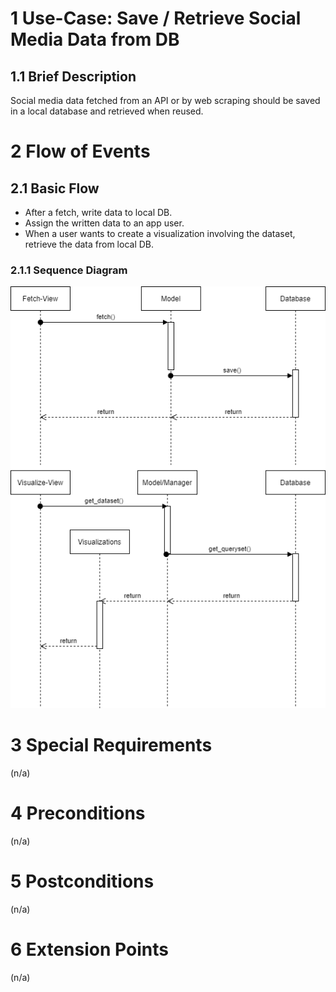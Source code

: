 # 1 Use-Case: Save / Retrieve Social Media Data from DB

## 1.1 Brief Description

Social media data fetched from an API or by web scraping should be saved in a local database and retrieved when reused.

# 2 Flow of Events

## 2.1 Basic Flow

- After a fetch, write data to local DB.
- Assign the written data to an app user.
- When a user wants to create a visualization involving the dataset, retrieve the data from local DB.

### 2.1.1 Sequence Diagram

![Sequence Diagram for Saving and Retrieving DB Data](seq_save_retrieve_local_db.png)

# 3 Special Requirements

(n/a)

# 4 Preconditions

(n/a)

# 5 Postconditions

(n/a)
 
# 6 Extension Points

(n/a)
